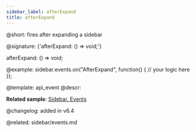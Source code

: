 ```yaml
---
sidebar_label: afterExpand
title: afterExpand
---          
```


@short: fires after expanding a sidebar

@signature: {'afterExpand: () => void;'}

afterExpand: () => void;

@example:
sidebar.events.on("AfterExpand", function() {
    // your logic here
});



@template: api_event
@descr:

**Related sample**: [Sidebar. Events](https://snippet.dhtmlx.com/qfddiu3i)

@changelog: added in v6.4

@related: sidebar/events.md
